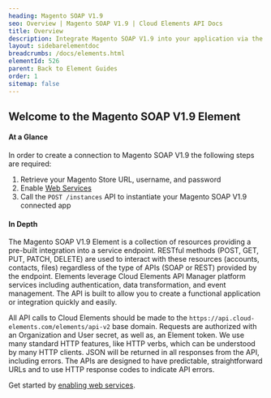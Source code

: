 ```yaml
---
heading: Magento SOAP V1.9
seo: Overview | Magento SOAP V1.9 | Cloud Elements API Docs
title: Overview
description: Integrate Magento SOAP V1.9 into your application via the Cloud Elements APIs.
layout: sidebarelementdoc
breadcrumbs: /docs/elements.html
elementId: 526
parent: Back to Element Guides
order: 1
sitemap: false
---
```


## Welcome to the Magento SOAP V1.9 Element


#### At a Glance

In order to create a connection to Magento SOAP V1.9 the following steps are required:

1. Retrieve your Magento Store URL, username, and password
2. Enable [Web Services](magento-soapv19-endpoint-setup.html)
3. Call the `POST /instances` API to instantiate your Magento SOAP V1.9 connected app

#### In Depth

The Magento SOAP V1.9 Element is a collection of resources providing a pre-built integration into a service endpoint. RESTful methods (POST, GET, PUT, PATCH, DELETE) are used to interact with these resources (accounts, contacts, files) regardless of the type of APIs (SOAP or REST) provided by the endpoint. Elements leverage Cloud Elements API Manager platform services including authentication, data transformation, and event management.  The API is built to allow you to create a functional application or integration quickly and easily.

All API calls to Cloud Elements should be made to the `https://api.cloud-elements.com/elements/api-v2` base domain. Requests are authorized with an Organization and User secret, as well as, an Element token.  We use many standard HTTP features, like HTTP verbs, which can be understood by many HTTP clients. JSON will be returned in all responses from the API, including errors. The APIs are designed to have predictable, straightforward URLs and to use HTTP response codes to indicate API errors.

Get started by [enabling web services](magento-soapv19-endpoint-setup.html).
